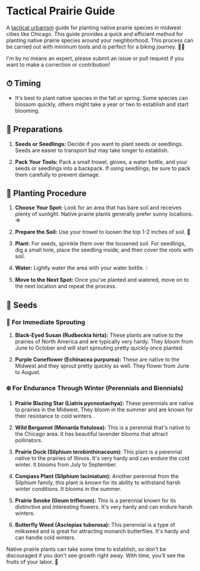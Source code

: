 # Tactical Prairie Guide
A [tactical urbanism](http://tacticalurbanismguide.com/about/) guide for planting native prairie species in midwest cities like Chicago. This guide provides a quick and efficient method for planting native prairie species around your neighborhood. This process can be carried out with minimum tools and is perfect for a biking journey. 🚴‍♂️

I'm by no means an expert, please submit an issue or pull request if you want to make a correction or contribution!

## ⏱ Timing
- It's best to plant native species in the fall or spring. Some species can blossom quickly, others might take a year or two to establish and start blooming. 

## 🧰 Preparations

1. **Seeds or Seedlings:** Decide if you want to plant seeds or seedlings. Seeds are easier to transport but may take longer to establish. 

3. **Pack Your Tools:** Pack a small trowel, gloves, a water bottle, and your seeds or seedlings into a backpack. If using seedlings, be sure to pack them carefully to prevent damage.

## 🌱 Planting Procedure

1. **Choose Your Spot:** Look for an area that has bare soil and receives plenty of sunlight. Native prairie plants generally prefer sunny locations. ☀️

2. **Prepare the Soil:** Use your trowel to loosen the top 1-2 inches of soil. 🌱

3. **Plant:** For seeds, sprinkle them over the loosened soil. For seedlings, dig a small hole, place the seedling inside, and then cover the roots with soil. 

4. **Water:** Lightly water the area with your water bottle. 💧

5. **Move to the Next Spot:** Once you've planted and watered, move on to the next location and repeat the process. 

## 🌼 Seeds

### 🌸 For Immediate Sprouting

1. **Black-Eyed Susan (Rudbeckia hirta):** These plants are native to the prairies of North America and are typically very hardy. They bloom from June to October and will start sprouting pretty quickly once planted.

2. **Purple Coneflower (Echinacea purpurea):** These are native to the Midwest and they sprout pretty quickly as well. They flower from June to August.

### ❄️ For Endurance Through Winter (Perennials and Biennials)

1. **Prairie Blazing Star (Liatris pycnostachya):** These perennials are native to prairies in the Midwest. They bloom in the summer and are known for their resistance to cold winters.

2. **Wild Bergamot (Monarda fistulosa):** This is a perennial that's native to the Chicago area. It has beautiful lavender blooms that attract pollinators.

3. **Prairie Dock (Silphium terebinthinaceum):** This plant is a perennial native to the prairies of Illinois. It's very hardy and can endure the cold winter. It blooms from July to September.

4. **Compass Plant (Silphium laciniatum):** Another perennial from the Silphium family, this plant is known for its ability to withstand harsh winter conditions. It blooms in the summer.

5. **Prairie Smoke (Geum triflorum):** This is a perennial known for its distinctive and interesting flowers. It's very hardy and can endure harsh winters.

6. **Butterfly Weed (Asclepias tuberosa):** This perennial is a type of milkweed and is great for attracting monarch butterflies. It's hardy and can handle cold winters.

Native prairie plants can take some time to establish, so don't be discouraged if you don't see growth right away. With time, you'll see the fruits of your labor. 🌼

